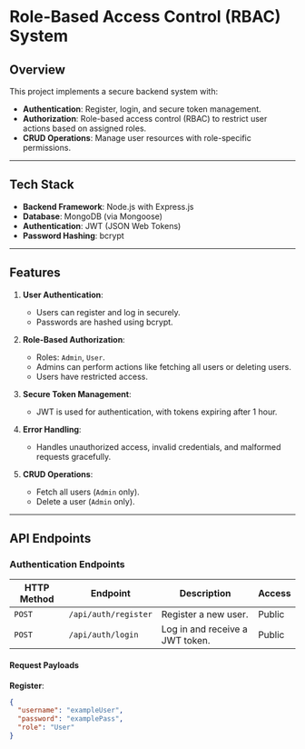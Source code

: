 # Role-Based Access Control (RBAC) System

## Overview

This project implements a secure backend system with:
- **Authentication**: Register, login, and secure token management.
- **Authorization**: Role-based access control (RBAC) to restrict user actions based on assigned roles.
- **CRUD Operations**: Manage user resources with role-specific permissions.

---

## Tech Stack
- **Backend Framework**: Node.js with Express.js
- **Database**: MongoDB (via Mongoose)
- **Authentication**: JWT (JSON Web Tokens)
- **Password Hashing**: bcrypt

---

## Features
1. **User Authentication**:
   - Users can register and log in securely.
   - Passwords are hashed using bcrypt.

2. **Role-Based Authorization**:
   - Roles: `Admin`, `User`.
   - Admins can perform actions like fetching all users or deleting users.
   - Users have restricted access.

3. **Secure Token Management**:
   - JWT is used for authentication, with tokens expiring after 1 hour.

4. **Error Handling**:
   - Handles unauthorized access, invalid credentials, and malformed requests gracefully.

5. **CRUD Operations**:
   - Fetch all users (`Admin` only).
   - Delete a user (`Admin` only).

---

## API Endpoints

### Authentication Endpoints

| HTTP Method | Endpoint       | Description                          | Access     |
|-------------|----------------|--------------------------------------|------------|
| `POST`      | `/api/auth/register` | Register a new user.                 | Public     |
| `POST`      | `/api/auth/login`    | Log in and receive a JWT token.      | Public     |

#### Request Payloads
**Register**:
```json
{
  "username": "exampleUser",
  "password": "examplePass",
  "role": "User"
}
